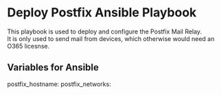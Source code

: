 # Deploy Postfix Ansible Playbook

This playbook is used to deploy and configure the Postfix Mail Relay.  
It is only used to send mail from devices, which otherwise would need an O365 licesnse.

## Variables for Ansible

 postfix_hostname: <SERVERNAME>
 postfix_networks: <ALLOWED NETWORKS>
